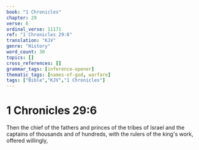 ```yaml
---
book: "1 Chronicles"
chapter: 29
verse: 6
ordinal_verse: 11171
ref: "1 Chronicles 29:6"
translation: "KJV"
genre: "History"
word_count: 30
topics: []
cross_references: []
grammar_tags: [inference-opener]
thematic_tags: [names-of-god, warfare]
tags: ["Bible","KJV","1 Chronicles"]
---
```


# 1 Chronicles 29:6

Then the chief of the fathers and princes of the tribes of Israel and the captains of thousands and of hundreds, with the rulers of the king's work, offered willingly,
